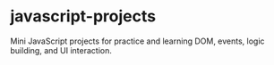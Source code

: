 # javascript-projects
Mini JavaScript projects for practice and learning DOM, events, logic building, and UI interaction.
